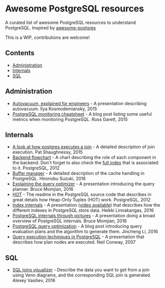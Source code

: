 # Awesome PostgreSQL resources
A curated list of awesome PostgreSQL resources to understand PostgreSQL. Inspired by [awesome-postgres](https://github.com/dhamaniasad/awesome-postgres)

This is a WIP, contributions are welcome!

## Contents
* [Administration](#administration)
* [Internals](#internals)
* [SQL](#sql)

## Administration
* [Autovacuum, explained for engineers](http://blog.postgresql-consulting.com/2015/10/autovacuum-explained-for-engineers-new.html) - A presentation describing autovacuum. Ilya Kosmodemiansky, 2015
* [PostgreSQL monitoring cheatsheet](https://russ.garrett.co.uk/2015/10/02/postgres-monitoring-cheatsheet/) - A blog post listing some useful metrics when monitoring PostgreSQL. Russ Garett, 2015

## Internals
* [A look at how postgres executes a join](http://patshaughnessy.net/2015/11/24/a-look-at-how-postgres-executes-a-tiny-join) - A detailed description of join execution. Pat Shaughnessy, 2015
* [Backend flowchart](https://www.postgresql.org/developer/backend/) - A chart describing the role of each component in the backend. Don't forget to also check the [full index](https://wiki.postgresql.org/wiki/Backend_flowchart#parser) that is associated to it. PostgreSQL, 2012
* [Buffer manager](http://www.interdb.jp/pg/pgsql08.html) - A detailed description of the cache handling in PostgreSQL. Hironobu Suzuki, 2016
* [Explaining the query optimizer](http://momjian.us/main/writings/pgsql/optimizer.pdf) - A presentation introducing the query planner. Bruce Momjian, 2016
* [HOT](https://git.postgresql.org/gitweb/?p=postgresql.git;a=blob;f=src/backend/access/heap/README.HOT;hb=HEAD) - The readme in the PostgreSQL source code that describes in great details how Heap-Only Tuples (HOT) work. PostgreSQL, 2012
* [Index internals](https://www.pgcon.org/2016/schedule/attachments/434_Index-internals-PGCon2016.pdf) - A presentation ([video available](https://www.youtube.com/watch?v=W6B8-srOsrs)) that describes how the different indexes in PostgreSQL store data. Heikki Linnakangas, 2016
* [PostgreSQL internals through pictures](https://momjian.us/main/writings/pgsql/internalpics.pdf) - A presentation doing a broad overview of PostgreSQL internals. Bruce Momjian, 2016
* [PostgreSQL query optimization](http://jinchengli.me/post/postgres-query-opt/) - A blog post introducing query evaluation plans and the algorithm to generate them. Jincheng Li, 2016
* [Query execution techniques in PostgreSQL](http://www.neilconway.org/talks/executor.pdf) - A presentation that describes how plan nodes are executed. Neil Conway, 2007

## SQL
* [SQL joins visualizer](http://sql-joins.leopard.in.ua/) - Describe the data you want to get from a join using Venn diagrams, and the corresponding SQL join is generated. Alexey Vasiliev, 2016
